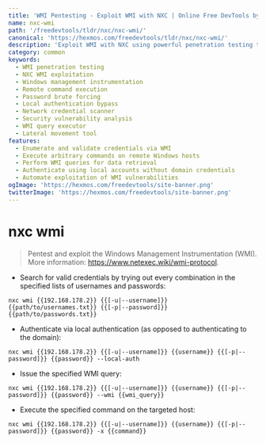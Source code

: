 ```yaml
---
title: 'WMI Pentesting - Exploit WMI with NXC | Online Free DevTools by Hexmos'
name: nxc-wmi
path: '/freedevtools/tldr/nxc/nxc-wmi/'
canonical: 'https://hexmos.com/freedevtools/tldr/nxc/nxc-wmi/'
description: 'Exploit WMI with NXC using powerful penetration testing techniques. Access and control Windows systems remotely. Free online tool, no registration required.'
category: common
keywords:
  - WMI penetration testing
  - NXC WMI exploitation
  - Windows management instrumentation
  - Remote command execution
  - Password brute forcing
  - Local authentication bypass
  - Network credential scanner
  - Security vulnerability analysis
  - WMI query executor
  - Lateral movement tool
features:
  - Enumerate and validate credentials via WMI
  - Execute arbitrary commands on remote Windows hosts
  - Perform WMI queries for data retrieval
  - Authenticate using local accounts without domain credentials
  - Automate exploitation of WMI vulnerabilities
ogImage: 'https://hexmos.com/freedevtools/site-banner.png'
twitterImage: 'https://hexmos.com/freedevtools/site-banner.png'
---
```


# nxc wmi

> Pentest and exploit the Windows Management Instrumentation (WMI).
> More information: <https://www.netexec.wiki/wmi-protocol>.

- Search for valid credentials by trying out every combination in the specified lists of usernames and passwords:

`nxc wmi {{192.168.178.2}} {{[-u|--username]}} {{path/to/usernames.txt}} {{[-p|--password]}} {{path/to/passwords.txt}}`

- Authenticate via local authentication (as opposed to authenticating to the domain):

`nxc wmi {{192.168.178.2}} {{[-u|--username]}} {{username}} {{[-p|--password]}} {{password}} --local-auth`

- Issue the specified WMI query:

`nxc wmi {{192.168.178.2}} {{[-u|--username]}} {{username}} {{[-p|--password]}} {{password}} --wmi {{wmi_query}}`

- Execute the specified command on the targeted host:

`nxc wmi {{192.168.178.2}} {{[-u|--username]}} {{username}} {{[-p|--password]}} {{password}} -x {{command}}`
